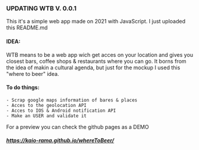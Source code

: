 ### UPDATING WTB V. 0.0.1

This it's a simple web app made on 2021 with JavaScript.
I just uploaded this README.md 

#### IDEA:

WTB means to be a web app wich get acces on your location and gives you closest bars, coffee shops & restaurants where you can go.
It borns from the idea of makin a cultural agenda, but just for the mockup I used this "where to beer" idea.

#### To do things:

```
- Scrap google maps information of bares & places
- Acces to the geolocation API
- Acces to IOS & Android notification API
- Make an USER and validate it

`````

For a preview you can check the github pages as a DEMO

##### https://kaio-rama.github.io/whereToBeer/
